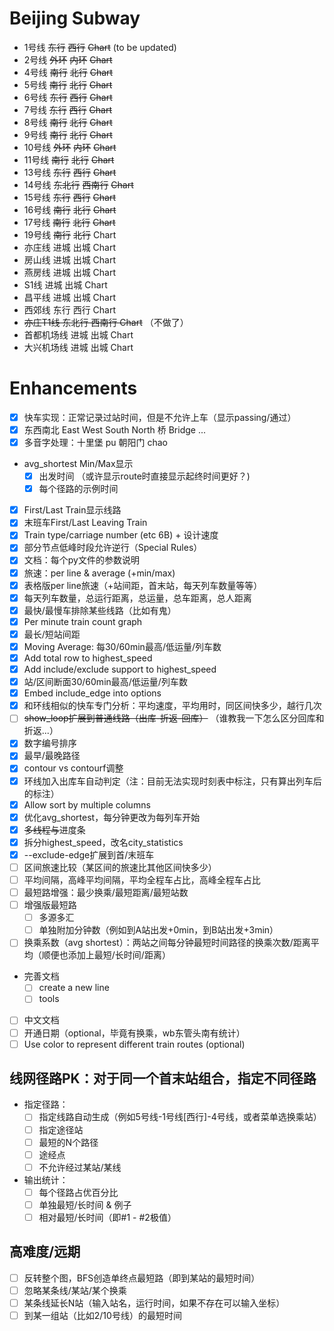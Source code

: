 # Beijing Subway
- 1号线 ~~东行~~ ~~西行~~ ~~Chart~~ (to be updated)
- 2号线 ~~外环~~ ~~内环~~ ~~Chart~~
- 4号线 ~~南行~~ ~~北行~~ ~~Chart~~
- 5号线 ~~南行~~ ~~北行~~ ~~Chart~~
- 6号线 ~~东行~~ ~~西行~~ ~~Chart~~
- 7号线 ~~东行~~ ~~西行~~ ~~Chart~~
- 8号线 ~~南行~~ ~~北行~~ ~~Chart~~
- 9号线 ~~南行~~ ~~北行~~ ~~Chart~~
- 10号线 ~~外环~~ ~~内环~~ ~~Chart~~
- 11号线 ~~南行~~ ~~北行~~ ~~Chart~~
- 13号线 ~~东行~~ ~~西行~~ ~~Chart~~
- 14号线 ~~东北行~~ ~~西南行~~ ~~Chart~~
- 15号线 ~~东行~~ ~~西行~~ ~~Chart~~
- 16号线 ~~南行~~ ~~北行~~ ~~Chart~~
- 17号线 ~~南行~~ ~~北行~~ ~~Chart~~
- 19号线 ~~南行~~ ~~北行~~ Chart
- 亦庄线 进城 出城 Chart
- 房山线 进城 出城 Chart
- 燕房线 进城 出城 Chart
- S1线 进城 出城 Chart
- 昌平线 进城 出城 Chart
- 西郊线 东行 西行 Chart
- ~~亦庄T1线 东北行 西南行 Chart~~ （不做了）
- 首都机场线 进城 出城 Chart
- 大兴机场线 进城 出城 Chart

# Enhancements
- [x] 快车实现：正常记录过站时间，但是不允许上车（显示passing/通过）
- [x] 东西南北 East West South North 桥 Bridge ...
- [x] 多音字处理：十里堡 pu 朝阳门 chao
- avg_shortest Min/Max显示
  - [x] 出发时间 （或许显示route时直接显示起终时间更好？)
  - [x] 每个径路的示例时间
- [x] First/Last Train显示线路
- [x] 末班车First/Last Leaving Train
- [x] Train type/carriage number (etc 6B) + 设计速度
- [x] 部分节点低峰时段允许逆行（Special Rules）
- [x] 文档：每个py文件的参数说明
- [x] 旅速：per line & average (+min/max)
- [x] 表格版per line旅速（+站间距，首末站，每天列车数量等等）
- [x] 每天列车数量，总运行距离，总运量，总车距离，总人距离
- [x] 最快/最慢车排除某些线路（比如有鬼）
- [x] Per minute train count graph
- [x] 最长/短站间距
- [x] Moving Average: 每30/60min最高/低运量/列车数
- [x] Add total row to highest_speed
- [x] Add include/exclude support to highest_speed
- [x] 站/区间断面30/60min最高/低运量/列车数
- [x] Embed include_edge into options
- [x] 和环线相似的快车专门分析：平均速度，平均用时，同区间快多少，越行几次
- [ ] ~~show_loop扩展到普通线路（出库-折返-回库）~~ （谁教我一下怎么区分回库和折返...）
- [x] 数字编号排序
- [x] 最早/最晚路径
- [x] contour vs contourf调整
- [x] 环线加入出库车自动判定（注：目前无法实现时刻表中标注，只有算出列车后的标注）
- [x] Allow sort by multiple columns
- [x] 优化avg_shortest，每分钟更改为每列车开始
- [x] ~~多线程与~~进度条
- [x] 拆分highest_speed，改名city_statistics
- [x] --exclude-edge扩展到首/末班车
- [ ] 区间旅速比较（某区间的旅速比其他区间快多少）
- [ ] 平均间隔，高峰平均间隔，平均全程车占比，高峰全程车占比
- [ ] 最短路增强：最少换乘/最短距离/最短站数
- [ ] 增强版最短路
  - [ ] 多源多汇
  - [ ] 单独附加分钟数（例如到A站出发+0min，到B站出发+3min）
- [ ] 换乘系数（avg shortest）：两站之间每分钟最短时间路径的换乘次数/距离平均（顺便也添加上最短/长时间/距离）
- 完善文档
  - [ ] create a new line
  - [ ] tools
- [ ] 中文文档
- [ ] 开通日期（optional，毕竟有换乘，wb东管头南有统计）
- [ ] Use color to represent different train routes (optional)

## 线网径路PK：对于同一个首末站组合，指定不同径路
- 指定径路：
  - [ ] 指定线路自动生成（例如5号线-1号线[西行]-4号线，或者菜单选换乘站）
  - [ ] 指定途径站
  - [ ] 最短的N个路径
  - [ ] 途经点
  - [ ] 不允许经过某站/某线
- 输出统计：
  - [ ] 每个径路占优百分比
  - [ ] 单独最短/长时间 & 例子
  - [ ] 相对最短/长时间（即#1 - #2极值）

## 高难度/远期
- [ ] 反转整个图，BFS创造单终点最短路（即到某站的最短时间）
- [ ] 忽略某条线/某站/某个换乘
- [ ] 某条线延长N站（输入站名，运行时间，如果不存在可以输入坐标）
- [ ] 到某一组站（比如2/10号线）的最短时间

